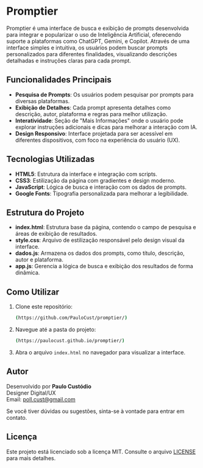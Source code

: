 # Promptier

Promptier é uma interface de busca e exibição de prompts desenvolvida para integrar e popularizar o uso de Inteligência Artificial, oferecendo suporte a plataformas como ChatGPT, Gemini, e Copilot. Através de uma interface simples e intuitiva, os usuários podem buscar prompts personalizados para diferentes finalidades, visualizando descrições detalhadas e instruções claras para cada prompt.

## Funcionalidades Principais

- **Pesquisa de Prompts**: Os usuários podem pesquisar por prompts para diversas plataformas.
- **Exibição de Detalhes**: Cada prompt apresenta detalhes como descrição, autor, plataforma e regras para melhor utilização.
- **Interatividade**: Seção de "Mais Informações" onde o usuário pode explorar instruções adicionais e dicas para melhorar a interação com IA.
- **Design Responsivo**: Interface projetada para ser acessível em diferentes dispositivos, com foco na experiência do usuário (UX).

## Tecnologias Utilizadas

- **HTML5**: Estrutura da interface e integração com scripts.
- **CSS3**: Estilização da página com gradientes e design moderno.
- **JavaScript**: Lógica de busca e interação com os dados de prompts.
- **Google Fonts**: Tipografia personalizada para melhorar a legibilidade.

## Estrutura do Projeto

- **index.html**: Estrutura base da página, contendo o campo de pesquisa e áreas de exibição de resultados.
- **style.css**: Arquivo de estilização responsável pelo design visual da interface.
- **dados.js**: Armazena os dados dos prompts, como título, descrição, autor e plataforma.
- **app.js**: Gerencia a lógica de busca e exibição dos resultados de forma dinâmica.

## Como Utilizar

1. Clone este repositório:
   ```bash
   (https://github.com/PauloCust/promptier/)
   ```

2. Navegue até a pasta do projeto:
   ```bash
   (https://paulocust.github.io/promptier/)
   ```

3. Abra o arquivo `index.html` no navegador para visualizar a interface.

## Autor

Desenvolvido por **Paulo Custódio**  
Designer Digital/UX  
Email: poll.cust@gmail.com

Se você tiver dúvidas ou sugestões, sinta-se à vontade para entrar em contato.

## Licença

Este projeto está licenciado sob a licença MIT. Consulte o arquivo [LICENSE](LICENSE) para mais detalhes.
